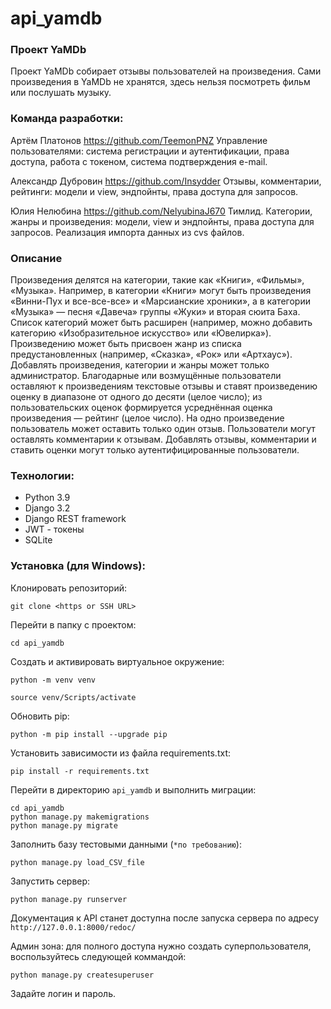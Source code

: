 # api_yamdb

### Проект YaMDb
Проект YaMDb собирает отзывы пользователей на произведения. Сами произведения в YaMDb не хранятся, здесь нельзя посмотреть фильм или послушать музыку.

### Команда разработки:

Артём Платонов https://github.com/TeemonPNZ Управление пользователями: система регистрации и аутентификации, права доступа, работа с токеном, система подтверждения e-mail.

Александр Дубровин https://github.com/Insydder Отзывы, комментарии, рейтинги: модели и view, эндпойнты, права доступа для запросов.

Юлия Нелюбина https://github.com/NelyubinaJ670 Тимлид. Категории, жанры и произведения: модели, view и эндпойнты, права доступа для запросов. Реализация импорта данных из cvs файлов.

### Описание
Произведения делятся на категории, такие как «Книги», «Фильмы», «Музыка». Например, в категории «Книги» могут быть произведения «Винни-Пух и все-все-все» и «Марсианские хроники», а в категории «Музыка» — песня «Давеча» группы «Жуки» и вторая сюита Баха. Список категорий может быть расширен (например, можно добавить категорию «Изобразительное искусство» или «Ювелирка»).
Произведению может быть присвоен жанр из списка предустановленных (например, «Сказка», «Рок» или «Артхаус»).
Добавлять произведения, категории и жанры может только администратор.
Благодарные или возмущённые пользователи оставляют к произведениям текстовые отзывы и ставят произведению оценку в диапазоне от одного до десяти (целое число); из пользовательских оценок формируется усреднённая оценка произведения — рейтинг (целое число). На одно произведение пользователь может оставить только один отзыв.
Пользователи могут оставлять комментарии к отзывам.
Добавлять отзывы, комментарии и ставить оценки могут только аутентифицированные пользователи.

### Технологии:
- Python 3.9
- Django 3.2
- Django REST framework
- JWT - токены
- SQLite

### Установка (для Windows):
Клонировать репозиторий:
 ```
git clone <https or SSH URL>
```
Перейти в папку с проектом:
 ```
cd api_yamdb
```
Cоздать и активировать виртуальное окружение:
```
python -m venv venv
```
```
source venv/Scripts/activate
```
Обновить pip:
```
python -m pip install --upgrade pip
```
Установить зависимости из файла requirements.txt:
```
pip install -r requirements.txt
```
Перейти в директорию `api_yamdb` и выполнить миграции:
```
cd api_yamdb
python manage.py makemigrations
python manage.py migrate
```
Заполнить базу тестовыми данными (`*по требованию`):
```
python manage.py load_CSV_file
```
Запустить сервер:
```
python manage.py runserver
```

Документация к API станет доступна после запуска сервера по адресу `http://127.0.0.1:8000/redoc/`

Админ зона: для полного доступа нужно создать суперпользователя, воспользуйтесь следующей коммандой:
```
python manage.py createsuperuser
```
Задайте логин и пароль.
